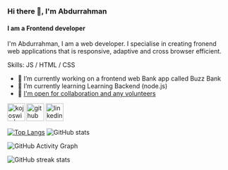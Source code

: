 ### Hi there 👋, I'm Abdurrahman

#### I am a Frontend developer

I'm Abdurrahman, I am a web developer. I specialise in creating fronend web applications that is responsive, adaptive and cross browser efficient.

Skills: JS / HTML / CSS

- 🔭 I’m currently working on a frontend web Bank app called Buzz Bank
- 🌱 I’m currently learning Learning Backend (node.js)
- 📧 [I'm open for collaboration and any volunteers](mailto:dreydare16@gmail.com)

[<img src='https://cdn.jsdelivr.net/npm/simple-icons@3.0.1/icons/github.svg' alt='github' height='40'>](https://github.com/Bumblebig) [<img src='https://cdn.jsdelivr.net/npm/simple-icons@3.0.1/icons/linkedin.svg' alt='linkedin' height='40'>](https://www.linkedin.com/in/abdurrahman-abdulsalam-820573219) [<img align="left" alt="kojoswic | Twitter" height='40' src="https://cdn.jsdelivr.net/npm/simple-icons@v3/icons/twitter.svg" />](https://www.twitter.com/RealCecil4)

[![Top Langs](https://github-readme-stats.vercel.app/api/top-langs/?username=Bumblebig)](https://github.com/anuraghazra/github-readme-stats) ![GitHub stats](https://github-readme-stats.vercel.app/api?username=Bumblebig&show_icons=true)

![GitHub Activity Graph](https://activity-graph.herokuapp.com/graph?username=Bumblebig)

![GitHub streak stats](https://github-readme-streak-stats.herokuapp.com/?user=Bumblebig)
